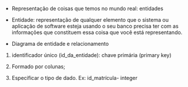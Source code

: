 - Representação de coisas que temos no mundo real: entidades

- Entidade: representação de qualquer elemento que o sistema ou aplicação de software esteja usando o seu banco precisa ter com as informações que constituem essa coisa que você está representando. 

- Diagrama de entidade e relacionamento

1. identificador único (id_da_entidade): chave primária (primary key)

2. Formado por colunas;

3. Especificar o tipo de dado. Ex: id_matrícula- integer

